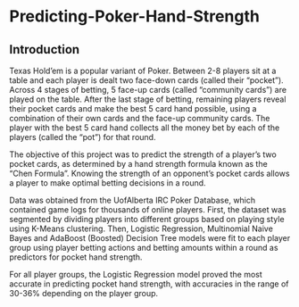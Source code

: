 # Predicting-Poker-Hand-Strength

## Introduction

Texas Hold’em is a popular variant of Poker. Between 2-8 players sit at a table and each player is dealt two face-down cards (called their “pocket”). Across 4 stages of betting, 5 face-up cards (called “community cards”) are played on the table. After the last stage of betting, remaining players reveal their pocket cards and make the best 5 card hand possible, using a combination of their own cards and the face-up community cards. The player with the best 5 card hand collects all the money bet by each of the players (called the “pot”) for that round. 

The objective of this project was to predict the strength of a player’s two pocket cards, as determined by a hand strength formula known as the “Chen Formula”. Knowing the strength of an opponent’s pocket cards allows a player to make optimal betting decisions in a round. 

Data was obtained from the UofAlberta IRC Poker Database, which contained game logs for thousands of online players. First, the dataset was segmented by dividing players into different groups based on playing style using K-Means clustering. Then, Logistic Regression, Multinomial Naive Bayes and AdaBoost (Boosted) Decision Tree models were fit to each player group using player betting actions and betting amounts within a round as predictors for pocket hand strength. 

For all player groups, the Logistic Regression model proved the most accurate in predicting pocket hand strength, with accuracies in the range of 30-36% depending on the player group. 
